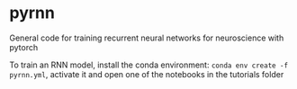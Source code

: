 # pyrnn
General code for training recurrent neural networks for neuroscience with pytorch

To train an RNN model, install the conda environment: 
```conda env create -f pyrnn.yml```, activate it and open one of the notebooks in the tutorials folder
